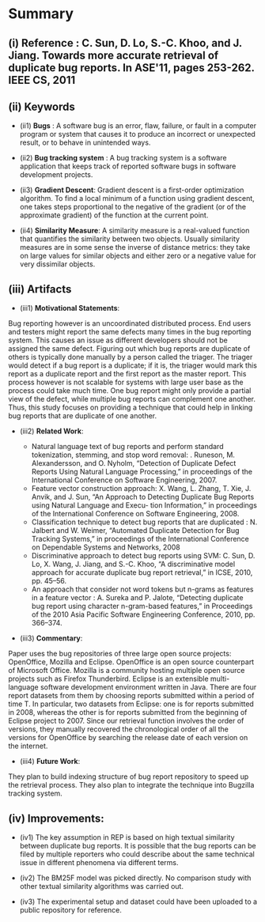 # Summary

## (i) Reference : C. Sun, D. Lo, S.-C. Khoo, and J. Jiang. Towards more accurate retrieval of duplicate bug reports. In ASE'11, pages 253-262. IEEE CS, 2011

## (ii) Keywords

* (ii1) **Bugs** : A software bug is an error, flaw, failure, or fault in a computer program or system that causes it to produce an incorrect or unexpected result, or to behave in unintended ways.

* (ii2) **Bug tracking system** : A bug tracking system is a software application that keeps track of reported software bugs in software development projects.

* (ii3) **Gradient Descent**: Gradient descent is a first-order optimization algorithm. To find a local minimum of a function using gradient descent, one takes steps proportional to the negative of the gradient (or of the approximate gradient) of the function at the current point.

* (ii4) **Similarity Measure**: A similarity measure is a real-valued function that quantifies the similarity between two objects. Usually similarity measures are in some sense the inverse of distance metrics: they take on large values for similar objects and either zero or a negative value for very dissimilar objects.

## (iii) Artifacts

* (iii1) **Motivational Statements**:

Bug reporting however is an uncoordinated distributed process. End users and testers might report the same defects many times in the bug reporting system. This causes an issue as different developers should not be assigned the same defect. Figuring out which bug reports are duplicate of others is typically done manually by a person called the triager. The triager would detect if a bug report is a duplicate; if it is, the triager would mark this report as a duplicate report and the first report as the master report. This process however is not scalable for systems with large user base as the process could take much time. One bug report might only provide a partial view of the defect, while multiple bug reports can complement one another. Thus, this study focuses on providing a technique that could help in linking bug reports that are duplicate of one another.

* (iii2) **Related Work**:

  * Natural language text of bug reports and perform standard tokenization, stemming, and stop word removal: . Runeson, M. Alexandersson, and O. Nyholm, “Detection of Duplicate Defect Reports Using Natural Language Processing,” in proceedings of the International Conference on Software Engineering, 2007.
  * Feature vector construction approach: X. Wang, L. Zhang, T. Xie, J. Anvik, and J. Sun, “An Approach to Detecting Duplicate Bug Reports using Natural Language and Execu- tion Information,” in proceedings of the International Conference on Software Engineering, 2008.
  * Classification technique to detect bug reports that are duplicated : N. Jalbert and W. Weimer, “Automated Duplicate Detection for Bug Tracking Systems,” in proceedings of the International Conference on Dependable Systems and Networks, 2008
  * Discriminative approach to detect bug reports using SVM: C. Sun, D. Lo, X. Wang, J. Jiang, and S.-C. Khoo, “A discriminative model approach for accurate duplicate bug report retrieval,” in ICSE, 2010, pp. 45–56.
  * An approach that consider not word tokens but n-grams as features in a feature vector : A. Sureka and P. Jalote, “Detecting duplicate bug report using character n-gram-based features,” in Proceedings of the 2010 Asia Pacific Software Engineering Conference, 2010, pp. 366–374.



* (iii3) **Commentary**:

Paper uses the bug repositories of three large open source projects: OpenOffice, Mozilla and Eclipse. OpenOffice is an open source counterpart of Microsoft Office. Mozilla is a community hosting multiple open source projects such as Firefox Thunderbird. Eclipse is an extensible multi-language software development environment written in Java. There are four report datasets from them by choosing reports submitted within a period of time T. In particular, two datasets from Eclipse: one is for reports submitted in 2008, whereas the other is for reports submitted from the beginning of Eclipse project to 2007. Since our retrieval function involves the order of versions, they manually recovered the chronological order of all the versions for OpenOffice by searching the release date of each version on the internet.

* (iii4) **Future Work**:

They plan to build indexing structure of bug report repository to speed up the retrieval process. They also plan to integrate the technique into Bugzilla tracking system.

## (iv) Improvements:

* (iv1) The key assumption in REP is based on high textual similarity between duplicate bug reports. It is possible that the bug reports can be filed by multiple reporters who could describe about the same technical issue in different phenomena via different terms.

* (iv2) The BM25F model was picked directly. No comparison study with other textual similarity algorithms was carried out.

* (iv3) The experimental setup and dataset could have been uploaded to a public repository for reference.


